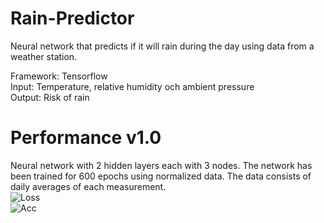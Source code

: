 # Rain-Predictor
Neural network that predicts if it will rain during the day using data from a weather station.    
  
Framework:  Tensorflow   
Input: Temperature, relative humidity och ambient pressure  
Output: Risk of rain  

# Performance v1.0
Neural network with 2 hidden layers each with 3 nodes. The network has been trained for 600 epochs using normalized data. The data consists of daily averages of each measurement.    
![Loss](https://github.com/TantDre/Regn-Prediktor/blob/master/Plots/Loss.png?raw=true)  
![Acc](https://github.com/TantDre/Regn-Prediktor/blob/master/Plots/Acc.png?raw=true)  
